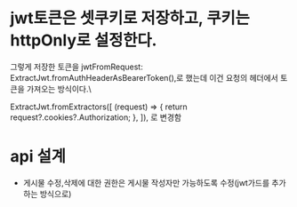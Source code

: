 # jwt토큰은 셋쿠키로 저장하고, 쿠키는 httpOnly로 설정한다.

그렇게 저장한 토큰을 jwtFromRequest: ExtractJwt.fromAuthHeaderAsBearerToken(),로 했는데 이건 요청의 헤더에서 토큰을 가져오는 방식이다.\

ExtractJwt.fromExtractors([
(request) => {
return request?.cookies?.Authorization;
},
]),
로 변경함

# api 설계

- 게시물 수정,삭제에 대한 권한은 게시물 작성자만 가능하도록 수정(jwt가드를 추가하는 방식으로)
